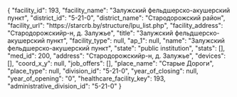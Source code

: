 {
    "facility_id": 193,
    "facility_name": "Залужский фельдшерско-акушерский пункт",
    "district_id": "5-21-0",
    "district_name": "Стародорожский район",
    "facility_url": "https:\/\/starcrb.by\/structure\/lpu_list.php",
    "facility_address": "Стародорожскийр-н, д. Залужье",
    "title": "Залужский фельдшерско-акушерский пункт",
    "facility_type": null,
    "ap_1": null,
    "name": "Залужский фельдшерско-акушерский пункт",
    "state": "public institution",
    "stats": [],
    "med_id": 200,
    "address": "Стародорожскийр-н, д. Залужье",
    "devices": [],
    "coord_x_y": null,
    "job_offers": [],
    "place_name": "Старые Дороги",
    "place_type": null,
    "division_id": "5-21-0",
    "year_of_closing": null,
    "year_of_opening": "0",
    "healthcare_facility_key": 193,
    "administrative_division_id": "5-21-0"
}